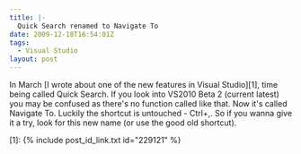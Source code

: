 ```yaml
---
title: |-
  Quick Search renamed to Navigate To
date: 2009-12-18T16:54:01Z
tags:
  - Visual Studio
layout: post
---
```

In March [I wrote about one of the new features in Visual Studio][1], time being called Quick Search. If you look into VS2010 Beta 2 (current latest) you may be confused as there's no function called like that. Now it's called Navigate To. Luckily the shortcut is untouched - Ctrl+,. So if you wanna give it a try, look for this new name (or use the good old shortcut).

[1]: {% include post_id_link.txt id="229121" %}
